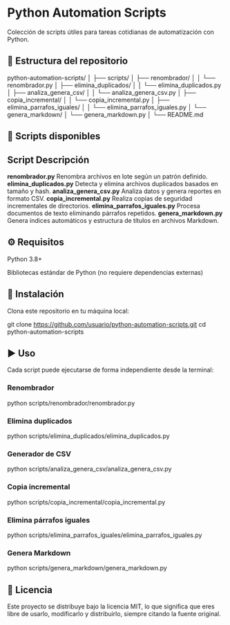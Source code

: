 # Python Automation Scripts

Colección de scripts útiles para tareas cotidianas de automatización con Python.

## 📂 Estructura del repositorio

python-automation-scripts/
│
├── scripts/
│   ├── renombrador/
│   │   └── renombrador.py
│   ├── elimina_duplicados/
│   │   └── elimina_duplicados.py
│   ├── analiza_genera_csv/
│   │   └── analiza_genera_csv.py
│   ├── copia_incremental/
│   │   └── copia_incremental.py
│   ├── elimina_parrafos_iguales/
│   │   └── elimina_parrafos_iguales.py
│   └── genera_markdown/
│       └── genera_markdown.py
│
└── README.md

## 📜 Scripts disponibles
## Script	Descripción
**renombrador.py**	Renombra archivos en lote según un patrón definido.
**elimina_duplicados.py**	Detecta y elimina archivos duplicados basados en tamaño y hash.
**analiza_genera_csv.py**	Analiza datos y genera reportes en formato CSV.
**copia_incremental.py**	Realiza copias de seguridad incrementales de directorios.
**elimina_parrafos_iguales.py**	Procesa documentos de texto eliminando párrafos repetidos.
**genera_markdown.py**	Genera índices automáticos y estructura de títulos en archivos Markdown.

## ⚙️ Requisitos

Python 3.8+

Bibliotecas estándar de Python (no requiere dependencias externas)

## 🚀 Instalación

Clona este repositorio en tu máquina local:

git clone https://github.com/usuario/python-automation-scripts.git
cd python-automation-scripts

## ▶️ Uso

Cada script puede ejecutarse de forma independiente desde la terminal:

### Renombrador
python scripts/renombrador/renombrador.py

### Elimina duplicados
python scripts/elimina_duplicados/elimina_duplicados.py

### Generador de CSV
python scripts/analiza_genera_csv/analiza_genera_csv.py

### Copia incremental
python scripts/copia_incremental/copia_incremental.py

### Elimina párrafos iguales
python scripts/elimina_parrafos_iguales/elimina_parrafos_iguales.py

### Genera Markdown
python scripts/genera_markdown/genera_markdown.py

## 📄 Licencia

Este proyecto se distribuye bajo la licencia MIT, lo que significa que eres libre de usarlo, modificarlo y distribuirlo, siempre citando la fuente original.